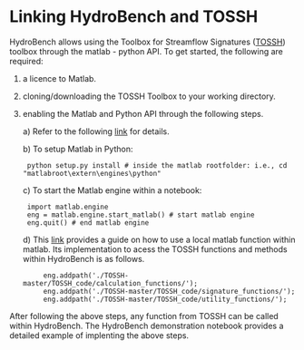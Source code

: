 # Linking HydroBench and TOSSH

HydroBench allows using the Toolbox for Streamflow Signatures ([TOSSH](https://tosshtoolbox.github.io/TOSSH/)) toolbox through the matlab - python API. 
To get started, the following are required:

1. a licence to Matlab. 
2. cloning/downloading the TOSSH Toolbox to your working directory. 
3. enabling the Matlab and Python API through the following steps.

	a) Refer to the following [link](https://www.mathworks.com/help/matlab/matlab_external/install-the-matlab-engine-for-python.html) for details.

	b) To setup Matlab in Python:

		python setup.py install # inside the matlab rootfolder: i.e., cd "matlabroot\extern\engines\python"
		
	c) To start the Matlab engine within a notebook:
		
		import matlab.engine
		eng = matlab.engine.start_matlab() # start matlab engine
		eng.quit() # end matlab engine

	d) This [link](https://www.mathworks.com/help/matlab/matlab_external/call-user-script-and-function-from-python.html) provides
	a guide on how to use a local matlab function within matlab. Its implementation to acess the TOSSH functions and methods within HydroBench is as follows.
			
			eng.addpath('./TOSSH-master/TOSSH_code/calculation_functions/');
			eng.addpath('./TOSSH-master/TOSSH_code/signature_functions/');
			eng.addpath('./TOSSH-master/TOSSH_code/utility_functions/');
			
After following the above steps, any function from TOSSH can be called within HydroBench. The HydroBench demonstration notebook provides a detailed example of implenting the above steps. 